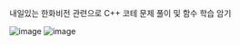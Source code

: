 내일있는 한화비전  관련으로 C++ 코테 문제 풀이 및 함수 학습 암기

![image](https://user-images.githubusercontent.com/101550112/236497838-2a359aa6-d4fc-4c8b-b698-e664408ef031.png)
![image](https://user-images.githubusercontent.com/101550112/236497961-513a8230-746a-4aee-a8c9-116eb1b78f2b.png)
